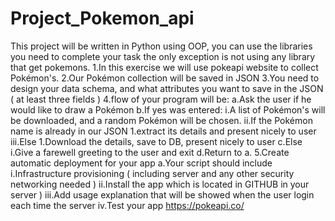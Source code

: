 # Project_Pokemon_api
This project will be written in Python using OOP, you can use the libraries you need to complete your task the only exception is not using any library that get pokemons.
1.In this exercise we will use pokeapi website to collect Pokémon's.
2.Our Pokémon collection will be saved in JSON
3.You need to design your data schema, and what attributes you want to save in the JSON ( at least three fields )
4.flow of your program will be:
a.Ask the user if he would like to draw a Pokémon
b.If yes was entered:
i.A list of Pokémon's will be downloaded, and a random Pokémon will be chosen.
ii.If the Pokémon name is already in our JSON
1.extract its details and present nicely to user
iii.Else
1.Download the details, save to DB, present nicely to user
c.Else
i.Give a farewell greeting to the user and exit
d.Return to a.
5.Create automatic deployment for your app
a.Your script should include
i.Infrastructure provisioning ( including server and any other security networking needed )
ii.Install the app which is located in GITHUB in your server )
iii.Add usage explanation that will be showed when the user login each time the server
iv.Test your app
https://pokeapi.co/
